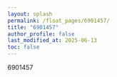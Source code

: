 ```yaml
---
layout: splash
permalink: /float_pages/6901457/
title: "6901457"
author_profile: false
last_modified_at: 2025-06-13
toc: false
---
```

 
6901457

